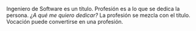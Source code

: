 Ingeniero de Software es un título. Profesión es a lo que se dedica la persona.
_¿A qué me quiero dedicar?_
La profesión se mezcla con el título.
Vocación puede convertirse en una profesión.